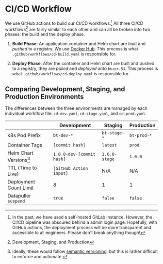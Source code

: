 # CI/CD Workflow

We use GitHub actions to build our CI/CD workflows.[^1] All three CI/CD workflows[^2] are fairly similar to each other and can all be broken into two phases: the build and the deploy phase.

1. **Build Phase**: An application container and Helm chart are *built* and *pushed* to a registry. We use [Docker Hub](https://hub.docker.com/). This process is what `.github/workflows/cd-build.yaml` is responsible for.

2. **Deploy Phase**: After the container and Helm chart are built and pushed to a registry, they are *pulled* and *deployed* onto `hozer-51`. This process is what `.github/workflows/cd-deploy.yaml` is responsible for.

## Comparing Development, Staging, and Production Environments

The differences between the three environments are managed by each individual workflow file: `cd-dev.yaml`, `cd-stage.yaml`, and `cd-prod.yaml`.

| | Development | Staging | Production |
| --- | --- | --- | --- |
| k8s Pod Prefix | `bt-dev-*` | `bt-stage-*` | `bt-prod-*` |
| Container Tags | `[commit hash]` | `latest` | `prod` |
| Helm Chart Versions[^3] | `1.0.0-dev-[commit hash]` | `1.0.0-stage` | `1.0.0` |
| TTL (Time to Live) | `[GitHub Action input]` | N/A | N/A |
| Deployment Count Limit | 8 | 1 | 1 |
| Datapuller `suspend` | `true` | `false` | `false` |

[^1]: In the past, we have used a self-hosted GitLab instance. However, the CI/CD pipeline was obscured behind a admin login page. Hopefully, with GitHub actions, the deployment process will be more transparent and accessible to all engineers. Please don't break anything though!

[^2]: Development, Staging, and Production

[^3]: Ideally, these would follow [semantic versioning](https://semver.org/), but this is rather difficult to enforce and automate.
